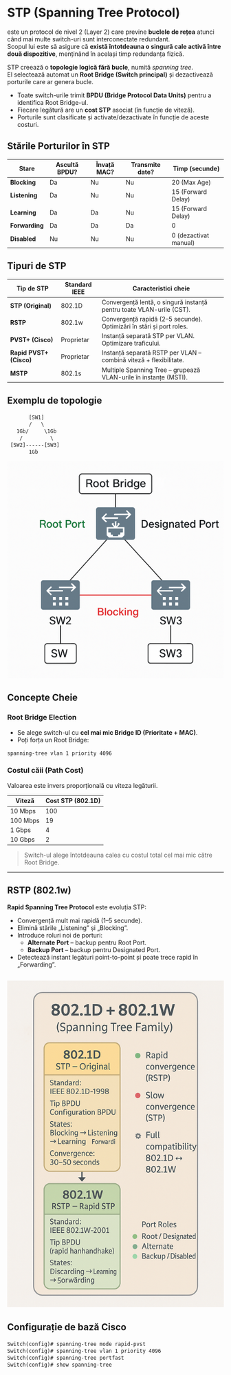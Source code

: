 # **STP (Spanning Tree Protocol)**
este un protocol de nivel 2 (Layer 2) care previne **buclele de rețea** atunci când mai multe switch-uri sunt interconectate redundant.  
Scopul lui este să asigure că **există întotdeauna o singură cale activă între două dispozitive**, menținând în același timp redundanța fizică.

STP creează o **topologie logică fără bucle**, numită *spanning tree*.  
El selectează automat un **Root Bridge (Switch principal)** și dezactivează porturile care ar genera bucle.
- Toate switch-urile trimit **BPDU (Bridge Protocol Data Units)** pentru a identifica Root Bridge-ul.
- Fiecare legătură are un **cost STP** asociat (în funcție de viteză).
- Porturile sunt clasificate și activate/dezactivate în funcție de aceste costuri.

## Stările Porturilor în STP
| Stare | Ascultă BPDU? | Învață MAC? | Transmite date? | Timp (secunde) |
|-------|----------------|-------------|-----------------|----------------|
| **Blocking** | Da | Nu | Nu | 20 (Max Age) |
| **Listening** | Da | Nu | Nu | 15 (Forward Delay) |
| **Learning** | Da | Da | Nu | 15 (Forward Delay) |
| **Forwarding** | Da | Da | Da | 0 |
| **Disabled** | Nu | Nu | Nu | 0 (dezactivat manual) |

 ## Tipuri de STP 
| Tip de STP | Standard IEEE | Caracteristici cheie |
|-------------|----------------|----------------------|
| **STP (Original)** | 802.1D | Convergență lentă, o singură instanță pentru toate VLAN-urile (CST). |
| **RSTP** | 802.1w | Convergență rapidă (2–5 secunde). Optimizări în stări și port roles. |
| **PVST+ (Cisco)** | Proprietar | Instanță separată STP per VLAN. Optimizare traficului. |
| **Rapid PVST+ (Cisco)** | Proprietar | Instanță separată RSTP per VLAN – combină viteză + flexibilitate. |
| **MSTP** | 802.1s | Multiple Spanning Tree – grupează VLAN-urile în instanțe (MSTI). |

 ## Exemplu de topologie

```
       [SW1]
       /   \
   1Gb/     \1Gb
    /         \
 [SW2]------[SW3]
       1Gb
```
![alt text](STP_example.png)

## Concepte Cheie

###  Root Bridge Election
- Se alege switch-ul cu **cel mai mic Bridge ID (Prioritate + MAC)**.
- Poți forța un Root Bridge:
```cisco
spanning-tree vlan 1 priority 4096
```

###  Costul căii (Path Cost)
Valoarea este invers proporțională cu viteza legăturii.

| Viteză | Cost STP (802.1D) |
|---------|------------------|
| 10 Mbps | 100 |
| 100 Mbps | 19 |
| 1 Gbps | 4 |
| 10 Gbps | 2 |

> Switch-ul alege întotdeauna calea cu costul total cel mai mic către Root Bridge.

---

##  RSTP (802.1w)

**Rapid Spanning Tree Protocol** este evoluția STP:
- Convergență mult mai rapidă (1–5 secunde).  
- Elimină stările „Listening” și „Blocking”.  
- Introduce roluri noi de porturi:
  - **Alternate Port** – backup pentru Root Port.  
  - **Backup Port** – backup pentru Designated Port.  
- Detectează instant legături point-to-point și poate trece rapid în „Forwarding”.

![alt text](STP_and_RSTP.png)
---

##  Configurație de bază Cisco

```cisco
Switch(config)# spanning-tree mode rapid-pvst
Switch(config)# spanning-tree vlan 1 priority 4096
Switch(config)# spanning-tree portfast
Switch(config)# show spanning-tree
```